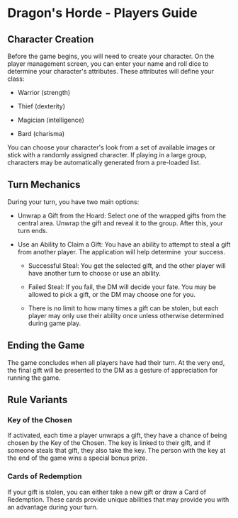 # Dragon's Horde - Players Guide

## Character Creation

Before the game begins, you will need to create your character. On the player management screen, you can enter your name and roll dice to determine your character's attributes. These attributes will define your class:

- Warrior (strength)

- Thief (dexterity)

- Magician (intelligence)

- Bard (charisma)

You can choose your character's look from a set of available images or stick with a randomly assigned character. If playing in a large group, characters may be automatically generated from a pre-loaded list.

## Turn Mechanics

During your turn, you have two main options:

- Unwrap a Gift from the Hoard: Select one of the wrapped gifts from the central area. Unwrap the gift and reveal it to the group. After this, your turn ends.

- Use an Ability to Claim a Gift: You have an ability to attempt to steal a gift from another player. The application will help determine  your success.

  - Successful Steal: You get the selected gift, and the other player will have another turn to choose or use an ability.

  - Failed Steal: If you fail, the DM will decide your fate. You may be allowed to pick a gift, or the DM may choose one for you.

  - There is no limit to how many times a gift can be stolen, but each player may only use their ability once unless otherwise determined during game play.

## Ending the Game

The game concludes when all players have had their turn. At the very end, the final gift will be presented to the DM as a gesture of appreciation for running the game.

## Rule Variants

### Key of the Chosen 
If activated, each time a player unwraps a gift, they have a chance of being chosen by the Key of the Chosen. The key is linked to their gift, and if someone steals that gift, they also take the key. The person with the key at the end of the game wins a special bonus prize.

### Cards of Redemption 
If your gift is stolen, you can either take a new gift or draw a Card of Redemption. These cards provide unique abilities that may provide you with an advantage during your turn.
